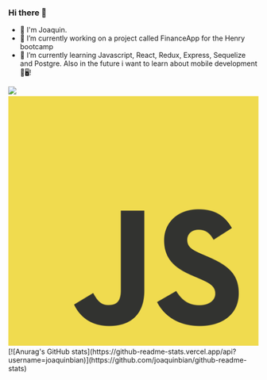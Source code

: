 ### Hi there 👋
- 👋 I'm Joaquin.
- 🔭 I’m currently working on a project called FinanceApp for the Henry bootcamp
-  🌱 I’m currently learning Javascript, React, Redux, Express, Sequelize and Postgre. Also in the future i want to learn about mobile development 📱🖥️!

<img src="/home/cristian/Henry/joaquinbian/logos/sequelizeLogo.png" width="200"/>
<img src="logos/JavascriptLogo.png" />
[![Anurag's GitHub stats](https://github-readme-stats.vercel.app/api?username=joaquinbian)](https://github.com/joaquinbian/github-readme-stats)
<!--
**joaquinbian/joaquinbian** is a ✨ _special_ ✨ repository because its `README.md` (this file) appears on your GitHub profile.

Here are some ideas to get you started:

- 🔭 I’m currently working on ...
- 🌱 I’m currently learning ...
- 👯 I’m looking to collaborate on ...
- 🤔 I’m looking for help with ...
- 💬 Ask me about ...
- 📫 How to reach me: ...
- 😄 Pronouns: ...
- ⚡ Fun fact: ...
-->
